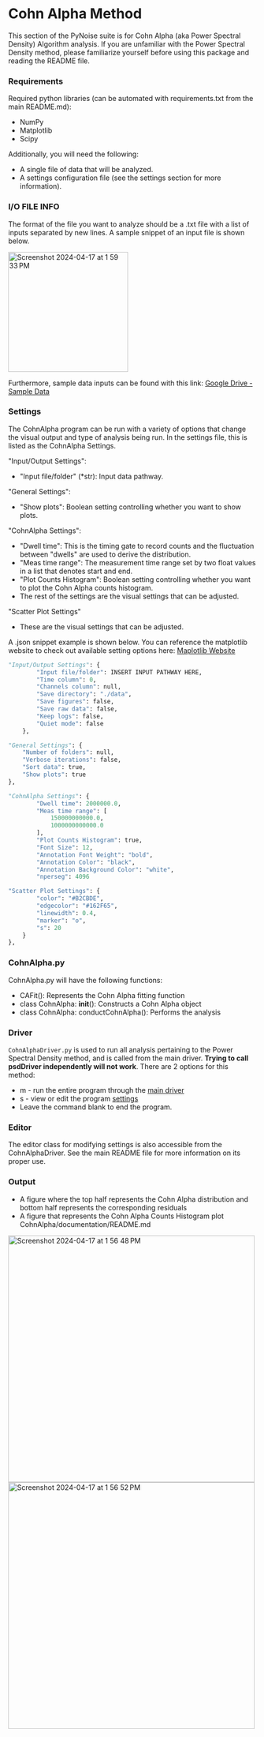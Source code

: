 # Cohn Alpha Method

This section of the PyNoise suite is for Cohn Alpha (aka Power Spectral Density) Algorithm analysis. If you are unfamiliar with the Power Spectral Density method, please familiarize yourself before using this package and reading the README file.


### **Requirements**
Required python libraries (can be automated with requirements.txt from the main README.md):  
* NumPy   
* Matplotlib   
* Scipy

Additionally, you will need the following:
* A single file of data that will be analyzed.
* A settings configuration file (see the settings section for more information).


### **I/O FILE INFO**

The format of the file you want to analyze should be a .txt file with a list of inputs separated by new lines. A sample snippet of an input file is shown below.

<img width="243" alt="Screenshot 2024-04-17 at 1 59 33 PM" src="https://github.com/Umich-DNNG/pynoise/assets/90876107/530ffa80-0cdb-4a53-97c5-521d40cd7132">


Furthermore, sample data inputs can be found with this link: [Google Drive - Sample Data](https://drive.google.com/drive/folders/1jEswA6AqeNLgGJW6iXs1Ti7XEXad9D0w)


### **Settings**
The CohnAlpha program can be run with a variety of options that change the visual output and type of analysis being run. In the settings file, this is listed as the CohnAlpha Settings. 

"Input/Output Settings": 
* "Input file/folder" (*str): Input data pathway.

"General Settings":
* "Show plots": Boolean setting controlling whether you want to show plots.

"CohnAlpha Settings":
* "Dwell time": This is the timing gate to record counts and the fluctuation between "dwells" are used to derive the distribution.
* "Meas time range": The measurement time range set by two float values in a list that denotes start and end.
* "Plot Counts Histogram": Boolean setting controlling whether you want to plot the Cohn Alpha counts histogram.
* The rest of the settings are the visual settings that can be adjusted.

"Scatter Plot Settings"
* These are the visual settings that can be adjusted.

A .json snippet example is shown below. You can reference the matplotlib website to check out available setting options here: [Maplotlib Website](https://matplotlib.org/stable/api/pyplot_summary.html)

```python
"Input/Output Settings": {
        "Input file/folder": INSERT INPUT PATHWAY HERE,
        "Time column": 0,
        "Channels column": null,
        "Save directory": "./data",
        "Save figures": false,
        "Save raw data": false,
        "Keep logs": false,
        "Quiet mode": false
    },

"General Settings": {
    "Number of folders": null,
    "Verbose iterations": false,
    "Sort data": true,
    "Show plots": true
},

"CohnAlpha Settings": {
        "Dwell time": 2000000.0,
        "Meas time range": [
            150000000000.0,
            1000000000000.0
        ],
        "Plot Counts Histogram": true,
        "Font Size": 12,
        "Annotation Font Weight": "bold",
        "Annotation Color": "black",
        "Annotation Background Color": "white",
        "nperseg": 4096

"Scatter Plot Settings": {
        "color": "#B2CBDE",
        "edgecolor": "#162F65",
        "linewidth": 0.4,
        "marker": "o",
        "s": 20
    }
},
```


### **CohnAlpha.py**
CohnAlpha.py will have the following functions:
* CAFit(): Represents the Cohn Alpha fitting function
* class CohnAlpha: __init__(): Constructs a Cohn Alpha object
* class CohnAlpha: conductCohnAlpha(): Performs the analysis



### **Driver**
```CohnAlphaDriver.py``` is used to run all analysis pertaining to the Power Spectral Density method, and is called from the main driver. **Trying to call psdDriver independently will not work**. 
There are 2 options for this method:  
* m - run the entire program through the [main driver](#main)
* s - view or edit the program [settings](#settings-configurations)
* Leave the command blank to end the program.


### **Editor**
The editor class for modifying settings is also accessible from the CohnAlphaDriver. See the main README file for more information on its proper use.


### **Output**
- A figure where the top half represents the Cohn Alpha distribution and bottom half represents the corresponding residuals
- A figure that represents the Cohn Alpha Counts Histogram plot
CohnAlpha/documentation/README.md

<img width="500" alt="Screenshot 2024-04-17 at 1 56 48 PM" src="https://github.com/Umich-DNNG/pynoise/assets/90876107/82f29960-4a8b-490a-b247-e09f645d5570">
<img width="500" alt="Screenshot 2024-04-17 at 1 56 52 PM" src="https://github.com/Umich-DNNG/pynoise/assets/90876107/652f8bba-06d7-44a3-a478-88a7d2754a41">




